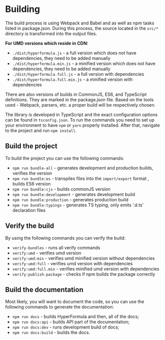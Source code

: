 # Building

The build process is using Webpack and Babel and as well as npm tasks
listed in package.json. During this process, the source located in
the `src/*` directory is transformed into the output files.

**For UMD versions which reside in CDN:**

* `./dist/hyperformula.js` - a full version which does not have
dependencies, they need to be added manually
* `./dist/hyperformula.min.js` - a minified version which does not
have  dependencies, they need to be added manually
* `./dist/hyperformula.full.js` - a full version with dependencies
* `./dist/hyperformula.full.min.js` - a minified version with
dependencies

There are also versions of builds in CommonJS, ES6, and TypeScript
definitions. They are marked in the package.json file. Based on the
tools used - Webpack, parsers, etc. a proper build will be
respectively chosen.

The library is developed in TypeScript and the exact configuration
options can be found in `tsconfig.json`. To run the commands you need
to set up your environment to have `npm` or `yarn` properly installed.
After that, navigate to the project and run `npm install`.

## Build the project

To build the project you can use the following commands:

* `npm run bundle-all`  - generates development and production
builds, verifies the version
* `npm run bundle:es` - transpiles files into the `import/export`
format , builds ES6 version
* `npm run bundle:cjs` - builds commonJS version
* `npm run bundle:development` - generates development build
* `npm run bundle:production` - generates production build
* `npm run bundle:typings` - generates TS typing, only emits
‘.d.ts’ declaration files

## Verify the build

By using the following commands you can verify the build:

* `verify-bundles` - runs all verify commands
* `verify:umd` - verifies umd version
* `verify:umd:min` - verifies umd minified version without
dependencies
* `verify:umd:full` - verifies umd version with dependencies
* `verify:umd:full.min` - verifies minified umd version with
dependencies
* `verify:publish-package` -  checks if npm builds the package
correctly

## Build the documentation

Most likely, you will want to document the code, so you can use the
following commands to generate the documentation:

* `npm run docs` - builds HyperFormula and then, all of the docs;
* `npm run docs:api` - builds API part of the documentation;
* `npm run docs:dev` - runs development build of docs;
* `npm run docs:build` - builds the docs.